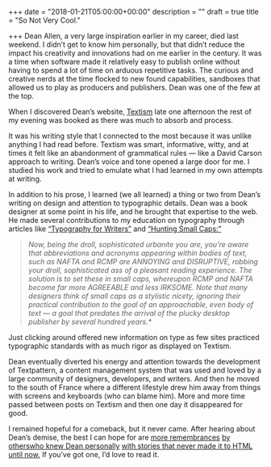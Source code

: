 +++
date = "2018-01-21T05:00:00+00:00"
description = ""
draft = true
title = "So Not Very Cool."

+++
Dean Allen, a very large inspiration earlier in my career, died last weekend. I didn’t get to know him personally, but that didn’t reduce the impact his creativity and innovations had on me earlier in the century. It was a time when software made it relatively easy to publish online without having to spend a lot of time on arduous repetitive tasks. The curious and creative nerds at the time flocked to new found capabilities, sandboxes that allowed us to play as producers and publishers. Dean was one of the few at the top.

When I discovered Dean’s website, [Textism](https://web.archive.org/web/20010418224109/http://www.textism.com:80/) late one afternoon the rest of my evening was booked as there was much to absorb and process.

It was his writing style that I connected to the most because it was unlike anything I had read before. Textism was smart, informative, witty, and at times it felt like an abandonment of grammatical rules — like a David Carson approach to writing. Dean’s voice and tone opened a large door for me. I studied his work and tried to emulate what I had learned in my own attempts at writing.

In addition to his prose, I learned (we all learned) a thing or two from Dean’s writing on design and attention to typographic details. Dean was a book designer at some point in his life, and he brought that expertise to the web. He made several contributions to my education on typography through articles like [“Typography for Writers”](https://web.archive.org/web/20010409223650/http://www.textism.com:80/resources/index.html?id=7) and [“Hunting Small Caps:”](https://web.archive.org/web/20010616145551/http://www.textism.com:80/resources/index.html?id=2)

> _Now, being the droll, sophisticated urbanite you are, you’re aware that abbreviations and acronyms appearing within bodies of text, such as NAFTA and RCMP are ANNOYING and DISRUPTIVE, robbing your droll, sophisticated ass of a pleasant reading experience. The solution is to set these in small caps, whereupon RCMP and NAFTA become far more AGREEABLE and less IRKSOME. Note that many designers think of small caps as a stylistic nicety, ignoring their practical contribution to the goal of an approachable, even body of text — a goal that predates the arrival of the plucky desktop publisher by several hundred years.*_

Just clicking around offered new information on type as few sites practiced typographic standards with as much rigor as displayed on Textism.

Dean eventually diverted his energy and attention towards the development of Textpattern, a content management system that was used and loved by a large community of designers, developers, and writers. And then he moved to the south of France where a different lifestyle drew him away from things with screens and keyboards (who can blame him). More and more time passed between posts on Textism and then one day it disappeared for good.

I remained hopeful for a comeback, but it never came. After hearing about Dean’s demise, the best I can hope for are [more remembrances](https://ethanmarcotte.com/wrote/cardigan/) [by others](https://kottke.org/18/01/rest-in-peace-dean-allen)[who knew Dean personally](https://om.co/2018/01/18/dean-allen-rest-in-peace/) [with stories that never made it to HTML until now.](https://daringfireball.net/2018/01/dean_allen) If you’ve got one, I’d love to read it.